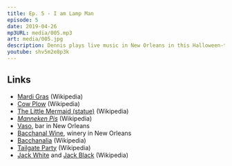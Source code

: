 ```yaml
---
title: Ep. 5 - I am Lamp Man
episode: 5
date: 2019-04-26
mp3URL: media/005.mp3
art: media/005.jpg
description: Dennis plays live music in New Orleans in this Halloween-themed podcast in April discussing mermaids and the New Orleans night life.
youtube: shv5m2e8p3k
---
```


## Links

- [Mardi Gras](https://en.wikipedia.org/wiki/Mardi_Gras) (Wikipedia)
- [Cow Plow](<https://en.wikipedia.org/wiki/Pilot_(locomotive)>) (Wikipedia)
- [The Little Mermaid (statue)](<https://en.wikipedia.org/wiki/The_Little_Mermaid_(statue)>) (Wikipedia)
- [_Manneken Pis_](https://en.wikipedia.org/wiki/Manneken_Pis) (Wikipedia)
- [Vaso](http://www.cityofvaso.com), bar in New Orleans
- [Bacchanal Wine](http://www.bacchanalwine.com), winery in New Orleans
- [Bacchanalia](https://en.wikipedia.org/wiki/Bacchanalia) (Wikipedia)
- [Tailgate Party](https://en.wikipedia.org/wiki/Tailgate_party) (Wikipedia)
- [Jack White](https://en.wikipedia.org/wiki/Jack_White) and [Jack Black](https://en.wikipedia.org/wiki/Jack_Black) (Wikipedia)
